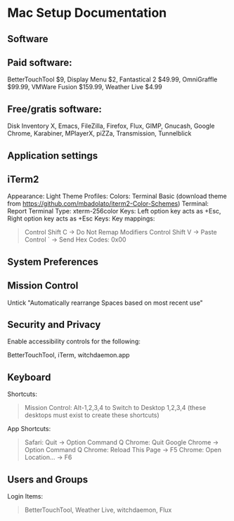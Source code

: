# Mac Setup Documentation

## Software

Paid software:
---

BetterTouchTool $9, Display Menu $2, Fantastical 2 $49.99, OmniGraffle $99.99, VMWare Fusion $159.99, Weather Live $4.99

Free/gratis software:
---

Disk Inventory X, Emacs, FileZilla, Firefox, Flux, GIMP, Gnucash, Google Chrome, Karabiner, MPlayerX, piZZa, Transmission, Tunnelblick


## Application settings

iTerm2
---

Appearance: Light Theme
Profiles: Colors: Terminal Basic (download theme from https://github.com/mbadolato/iterm2-Color-Schemes)
Terminal: Report Terminal Type: xterm-256color
Keys: Left option key acts as +Esc, Right option key acts as +Esc
Keys: Key mappings:

> Control Shift C -> Do Not Remap Modifiers
> Control Shift V -> Paste
> Control ` -> Send Hex Codes: 0x00

## System Preferences

Mission Control
---

Untick "Automatically rearrange Spaces based on most recent use"

Security and Privacy
---

Enable accessibility controls for the following:

BetterTouchTool, iTerm, witchdaemon.app

Keyboard
---

Shortcuts:

> Mission Control: Alt-1,2,3,4 to Switch to Desktop 1,2,3,4 (these desktops must exist to create these shortcuts)

App Shortcuts:

> Safari: Quit -> Option Command Q
> Chrome: Quit Google Chrome -> Option Command Q
> Chrome: Reload This Page -> F5
> Chrome: Open Location... -> F6

Users and Groups
---

Login Items:

> BetterTouchTool, Weather Live, witchdaemon, Flux
